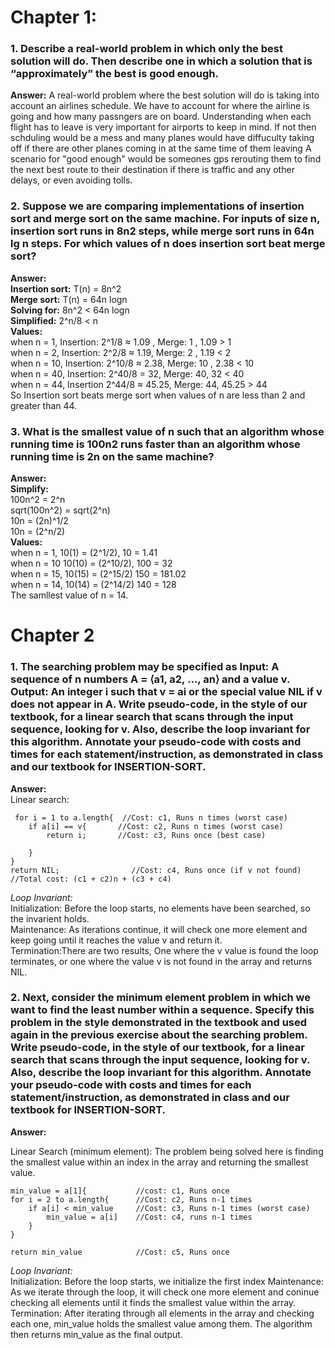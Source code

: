 ﻿
# Chapter 1:
### 1. Describe a real-world problem in which only the best solution will do. Then describe one in which a solution that is “approximately” the best is good enough.
**Answer:** A real-world problem where the best solution will do is taking into account an airlines schedule. We have to account for where the airline is going and how many passngers are on board. Understanding when each flight has to leave is very important for airports to keep in mind. If not then schduling would be a mess and many planes would have diffuculty taking off if there are other planes coming in at the same time of them leaving 
A scenario for "good enough" would be someones gps rerouting them to find the next best route to their destination if there is traffic and any other delays, or even avoiding tolls.


### 2. Suppose we are comparing implementations of insertion sort and merge sort on the same machine. For inputs of size n, insertion sort runs in 8n2 steps, while merge sort runs in 64n lg n steps. For which values of n does insertion sort beat merge sort?

**Answer:**  
**Insertion sort:** T(n) = 8n^2   
**Merge sort:** T(n) = 64n logn   
**Solving for:** 8n^2 < 64n logn  
**Simplified:** 2^n/8 < n  
**Values:**   
when n = 1, Insertion: 2^1/8 ≈ 1.09 , Merge: 1 , 1.09 > 1  
when n = 2, Insertion: 2^2/8 ≈ 1.19, Merge: 2 , 1.19 < 2  
when n = 10, Insertion: 2^10/8 ≈ 2.38, Merge: 10 , 2.38 < 10   
when n = 40, Insertion: 2^40/8 = 32, Merge: 40, 32 < 40  
when n = 44, Insertion 2^44/8 ≈ 45.25, Merge: 44, 45.25 > 44  
So Insertion sort beats merge sort when values of n are less than 2 and greater than 44.   

### 3. What is the smallest value of n such that an algorithm whose running time is 100n2 runs faster than an algorithm whose running time is 2n on the same machine?

**Answer:**  
**Simplify:**  
100n^2 = 2^n  
sqrt(100n^2) = sqrt(2^n)  
10n = (2n)^1/2  
10n = (2^n/2)  
**Values:**   
when n = 1, 10(1) = (2^1/2), 10 = 1.41  
when n = 10 10(10) = (2^10/2), 100 = 32  
when n = 15, 10(15) = (2^15/2) 150 = 181.02  
when n = 14, 10(14) = (2^14/2) 140 = 128  
The samllest value of n = 14.  


# Chapter 2
### 1. The searching problem may be specified as Input: A sequence of n numbers A = ⟨a1, a2, …, an⟩ and a value v. Output: An integer i such that v = ai or the special value NIL if v does not appear in A. Write pseudo-code, in the style of our textbook, for a linear search that scans through the input sequence, looking for v. Also, describe the loop invariant for this algorithm. Annotate your pseudo-code with costs and times for each statement/instruction, as demonstrated in class and our textbook for INSERTION-SORT.
**Answer:**  
Linear search:  

~~~
 for i = 1 to a.length{  //Cost: c1, Runs n times (worst case)
	if a[i] == v{	    //Cost: c2, Runs n times (worst case)
		return i;	    //Cost: c3, Runs once (best case)
		
	}
}
return NIL;		           //Cost: c4, Runs once (if v not found)
//Total cost: (c1 + c2)n + (c3 + c4)
~~~  
*Loop Invariant:*   
Initialization: Before the loop starts, no elements have been searched, so the invarient holds.   
Maintenance: As iterations continue, it will check one more element and keep going until it reaches the value v and return it.    
Termination:There are two results, One where the v value is found the loop terminates, or one where the value v is not found in the array and returns NIL.    


### 2. Next, consider the minimum element problem in which we want to find the least number within a sequence. Specify this problem in the style demonstrated in the textbook and used again in the previous exercise about the searching problem. Write pseudo-code, in the style of our textbook, for a linear search that scans through the input sequence, looking for v. Also, describe the loop invariant for this algorithm. Annotate your pseudo-code with costs and times for each statement/instruction, as demonstrated in class and our textbook for INSERTION-SORT.   

**Answer:**  

Linear Search (minimum element): The problem being solved here is finding the smallest value within an index in the array and returning the smallest value.

~~~
min_value = a[1]{			//cost: c1, Runs once  
for i = 2 to a.length{	    //Cost: c2, Runs n-1 times  
    if a[i] < min_value     //Cost: c3, Runs n-1 times (worst case)  
        min_value = a[i]    //Cost: c4, runs n-1 times  
    }  
}  

return min_value		    //Cost: c5, Runs once  

~~~    
*Loop Invariant:*   
Initialization: Before the loop starts, we initialize the first index
Maintenance: As we iterate through the loop, it will check one more element and coninue checking all elements until it finds the smallest value within the array.   
Termination: After iterating through all elements in the array and checking each one, min_value holds the smallest value among them. The algorithm then returns min_value as the final output.
